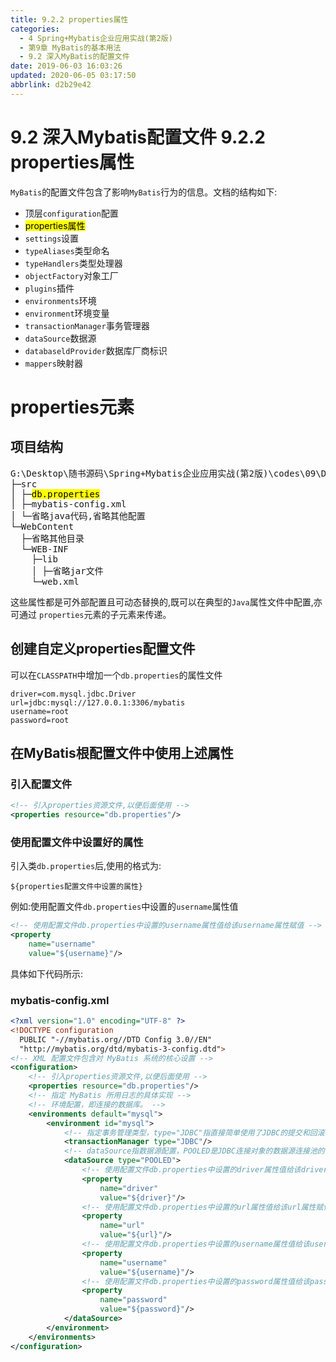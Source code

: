 ```yaml
---
title: 9.2.2 properties属性
categories: 
  - 4 Spring+Mybatis企业应用实战(第2版)
  - 第9章 MyBatis的基本用法
  - 9.2 深入MyBatis的配置文件
date: 2019-06-03 16:03:26
updated: 2020-06-05 03:17:50
abbrlink: d2b29e42
---
```

# 9.2 深入Mybatis配置文件 9.2.2 properties属性
`MyBatis`的配置文件包含了影响`MyBatis`行为的信息。文档的结构如下:
- 顶层`configuration`配置
- <mark>properties属性</mark>
- `settings`设置
- `typeAliases`类型命名
- `typeHandlers`类型处理器
- `objectFactory`对象工厂
- `plugins`插件
- `environments`环境
- `environment`环境变量
- `transactionManager`事务管理器
- `dataSource`数据源
- `databaseldProvider`数据库厂商标识
- `mappers`映射器

# properties元素
## 项目结构

<pre>
G:\Desktop\随书源码\Spring+Mybatis企业应用实战(第2版)\codes\09\DMLTest
├─src
│ ├─<mark>db.properties</mark>
│ ├─mybatis-config.xml
│ └─省略java代码,省略其他配置
└─WebContent
  ├─省略其他目录
  └─WEB-INF
    ├─lib
    │ ├─省略jar文件
    └─web.xml
</pre>

这些属性都是可外部配置且可动态替换的,既可以在典型的`Java`属性文件中配置,亦可通过 `properties`元素的子元素来传递。
## 创建自定义properties配置文件
可以在`CLASSPATH`中增加一个`db.properties`的属性文件
```
driver=com.mysql.jdbc.Driver
url=jdbc:mysql://127.0.0.1:3306/mybatis
username=root
password=root
```
## 在MyBatis根配置文件中使用上述属性
### 引入配置文件
```xml
<!-- 引入properties资源文件,以便后面使用 -->
<properties resource="db.properties"/>
```
### 使用配置文件中设置好的属性
引入类`db.properties`后,使用的格式为:
```
${properties配置文件中设置的属性}
```
例如:使用配置文件`db.properties`中设置的`username`属性值
```xml
<!-- 使用配置文件db.properties中设置的username属性值给该username属性赋值 -->
<property
    name="username"
    value="${username}"/>
```
具体如下代码所示:
### mybatis-config.xml
```xml
<?xml version="1.0" encoding="UTF-8" ?>
<!DOCTYPE configuration
  PUBLIC "-//mybatis.org//DTD Config 3.0//EN"
  "http://mybatis.org/dtd/mybatis-3-config.dtd">
<!-- XML 配置文件包含对 MyBatis 系统的核心设置 -->
<configuration>
    <!-- 引入properties资源文件,以便后面使用 -->
    <properties resource="db.properties"/>
    <!-- 指定 MyBatis 所用日志的具体实现 -->
    <!-- 环境配置，即连接的数据库。 -->
    <environments default="mysql">
        <environment id="mysql">
            <!-- 指定事务管理类型，type="JDBC"指直接简单使用了JDBC的提交和回滚设置 -->
            <transactionManager type="JDBC"/>
            <!-- dataSource指数据源配置，POOLED是JDBC连接对象的数据源连接池的实现。 -->
            <dataSource type="POOLED">
                <!-- 使用配置文件db.properties中设置的driver属性值给该driver属性赋值 -->
                <property
                    name="driver"
                    value="${driver}"/>
                <!-- 使用配置文件db.properties中设置的url属性值给该url属性赋值 -->
                <property
                    name="url"
                    value="${url}"/>
                <!-- 使用配置文件db.properties中设置的username属性值给该username属性赋值 -->
                <property
                    name="username"
                    value="${username}"/>
                <!-- 使用配置文件db.properties中设置的password属性值给该password属性赋值 -->
                <property
                    name="password"
                    value="${password}"/>
            </dataSource>
        </environment>
    </environments>
</configuration>
```

